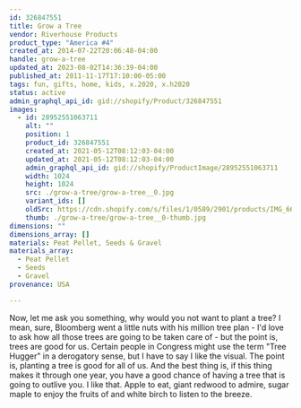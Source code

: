 ```yaml
---
id: 326847551
title: Grow a Tree
vendor: Riverhouse Products
product_type: "America #4"
created_at: 2014-07-22T20:06:48-04:00
handle: grow-a-tree
updated_at: 2023-08-02T14:36:39-04:00
published_at: 2011-11-17T17:10:00-05:00
tags: fun, gifts, home, kids, x.2020, x.h2020
status: active
admin_graphql_api_id: gid://shopify/Product/326847551
images:
  - id: 28952551063711
    alt: ""
    position: 1
    product_id: 326847551
    created_at: 2021-05-12T08:12:03-04:00
    updated_at: 2021-05-12T08:12:03-04:00
    admin_graphql_api_id: gid://shopify/ProductImage/28952551063711
    width: 1024
    height: 1024
    src: ./grow-a-tree/grow-a-tree__0.jpg
    variant_ids: []
    oldSrc: https://cdn.shopify.com/s/files/1/0589/2901/products/IMG_6699.jpg?v=1620821523
    thumb: ./grow-a-tree/grow-a-tree__0-thumb.jpg
dimensions: ""
dimensions_array: []
materials: Peat Pellet, Seeds & Gravel
materials_array:
  - Peat Pellet
  - Seeds
  - Gravel
provenance: USA

---
```


Now, let me ask you something, why would you not want to plant a tree? I mean, sure, Bloomberg went a little nuts with his million tree plan - I'd love to ask how all those trees are going to be taken care of - but the point is, trees are good for us. Certain people in Congress might use the term "Tree Hugger" in a derogatory sense, but I have to say I like the visual. The point is, planting a tree is good for all of us. And the best thing is, if this thing makes it through one year, you have a good chance of having a tree that is going to outlive you. I like that. Apple to eat, giant redwood to admire, sugar maple to enjoy the fruits of and white birch to listen to the breeze.